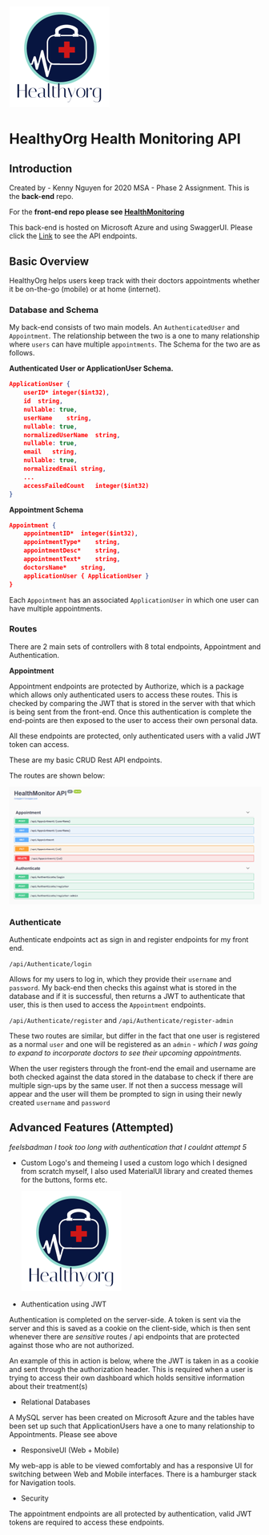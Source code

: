# <img src="./HealthMonitorAPI/img/logo.png">

# HealthyOrg Health Monitoring API

## Introduction

Created by - Kenny Nguyen for 2020 MSA - Phase 2 Assignment. This is the **back-end** repo.

For the **front-end repo please see [HealthMonitoring](https://github.com/road2paradise/HealthMonitoring)**

This back-end is hosted on Microsoft Azure and using SwaggerUI. Please click the [Link](https://healthmonitoringapi.azurewebsites.net/swagger/index.html) to see the API endpoints.

## Basic Overview

HealthyOrg helps users keep track with their doctors appointments whether it be on-the-go (mobile) or at home (internet).

### Database and Schema

My back-end consists of two main models. An `AuthenticatedUser` and `Appointment`. The relationship between the two is a one to many relationship where `users` can have multiple `appointments`. The Schema for the two are as follows.

**Authenticated User or ApplicationUser Schema.**

```json
ApplicationUser {
    userID*	integer($int32),
    id	string,
    nullable: true,
    userName	string,
    nullable: true,
    normalizedUserName	string,
    nullable: true,
    email	string,
    nullable: true,
    normalizedEmail	string,
    ...
    accessFailedCount	integer($int32)
}
```

**Appointment Schema**

```json
Appointment {
    appointmentID*	integer($int32),
    appointmentType*	string,
    appointmentDesc*	string,
    appointmentText*	string,
    doctorsName*	string,
    applicationUser { ApplicationUser }
}
```

Each `Appointment` has an associated `ApplicationUser` in which one user can have multiple appointments.

### Routes

There are 2 main sets of controllers with 8 total endpoints, Appointment and Authentication.

**Appointment**

Appointment endpoints are protected by Authorize, which is a package which allows only authenticated users to access these routes. This is checked by comparing the JWT that is stored in the server with that which is being sent from the front-end. Once this authentication is complete the end-points are then exposed to the user to access their own personal data.

All these endpoints are protected, only authenticated users with a valid JWT token can access.

These are my basic CRUD Rest API endpoints.

The routes are shown below:

<img src="./HealthMonitorAPI/img/appointmentEndpoints.PNG">

### Authenticate

Authenticate endpoints act as sign in and register endpoints for my front end.

`/api/Authenticate/login`

Allows for my users to log in, which they provide their `username` and `password`. My back-end then checks this against what is stored in the database and if it is successful, then returns a JWT to authenticate that user, this is then used to access the `Appointment` endpoints.

`/api/Authenticate/register` and `/api/Authenticate/register-admin`

These two routes are similar, but differ in the fact that one user is registered as a normal `user` and one will be registered as an `admin` - _which I was going to expand to incorporate doctors to see their upcoming appointments._

When the user registers through the front-end the email and username are both checked against the data stored in the database to check if there are multiple sign-ups by the same user. If not then a success message will appear and the user will them be prompted to sign in using their newly created `username` and `password`

## Advanced Features (Attempted)

_feelsbadman I took too long with authentication that I couldnt attempt 5_

- Custom Logo's and themeing
  I used a custom logo which I designed from scratch myself, I also used MaterialUI library and created themes for the buttons, forms etc.

  <img src="./HealthMonitorAPI/img/logo.png">

- Authentication using JWT

Authentication is completed on the server-side. A token is sent via the server and this is saved as a cookie on the client-side, which is then sent whenever there are _sensitive_ routes / api endpoints that are protected against those who are not authorized.

An example of this in action is below, where the JWT is taken in as a cookie and sent through the authorization header. This is required when a user is trying to access their own dashboard which holds sensitive information about their treatment(s)

- Relational Databases

A MySQL server has been created on Microsoft Azure and the tables have been set up such that ApplicationUsers have a one to many relationship to Appointments. Please see above

- ResponsiveUI (Web + Mobile)

My web-app is able to be viewed comfortably and has a responsive UI for switching between Web and Mobile interfaces. There is a hamburger stack for Navigation tools.

- Security

The appointment endpoints are all protected by authentication, valid JWT tokens are required to access these endpoints.
